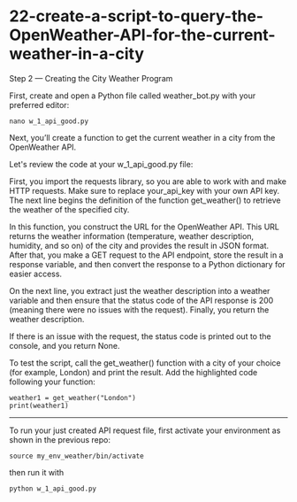 # 22-create-a-script-to-query-the-OpenWeather-API-for-the-current-weather-in-a-city

Step 2 — Creating the City Weather Program

First, create and open a Python file called weather_bot.py with your preferred editor:

    nano w_1_api_good.py

Next, you’ll create a function to get the current weather in a city from the OpenWeather API. 

Let's review the code at your w_1_api_good.py file:

First, you import the requests library, so you are able to work with and make HTTP requests. Make sure to replace your_api_key with your own API key. The next line begins the definition of the function get_weather() to retrieve the weather of the specified city.

In this function, you construct the URL for the OpenWeather API. This URL returns the weather information (temperature, weather description, humidity, and so on) of the city and provides the result in JSON format. After that, you make a GET request to the API endpoint, store the result in a response variable, and then convert the response to a Python dictionary for easier access.

On the next line, you extract just the weather description into a weather variable and then ensure that the status code of the API response is 200 (meaning there were no issues with the request). Finally, you return the weather description.

If there is an issue with the request, the status code is printed out to the console, and you return None.

To test the script, call the get_weather() function with a city of your choice (for example, London) and print the result. Add the highlighted code following your function:

    weather1 = get_weather("London")
    print(weather1)

*****

To run your just created API request file, first activate your environment as shown in the previous repo:

    source my_env_weather/bin/activate

then run it with

    python w_1_api_good.py

